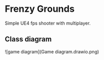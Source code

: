 # Frenzy Grounds
Simple UE4 fps shooter with multiplayer.
## Class diagram
![game diagram](Game diagram.drawio.png)